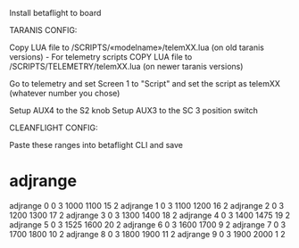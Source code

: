Install betaflight to board

TARANIS CONFIG:

Copy LUA file to /SCRIPTS/«modelname»/telemXX.lua (on old taranis versions) - For telemetry scripts
COPY LUA file to /SCRIPTS/TELEMETRY/telemXX.lua (on newer taranis versions) 

Go to telemetry and set Screen 1 to "Script" and set the script as telemXX (whatever number you chose)

Setup AUX4 to the S2 knob
Setup AUX3 to the SC 3 position switch

CLEANFLIGHT CONFIG: 

Paste these ranges into betaflight CLI and save

# adjrange
adjrange 0 0 3 1000 1100 15 2
adjrange 1 0 3 1100 1200 16 2
adjrange 2 0 3 1200 1300 17 2
adjrange 3 0 3 1300 1400 18 2
adjrange 4 0 3 1400 1475 19 2
adjrange 5 0 3 1525 1600 20 2
adjrange 6 0 3 1600 1700 9 2
adjrange 7 0 3 1700 1800 10 2
adjrange 8 0 3 1800 1900 11 2
adjrange 9 0 3 1900 2000 1 2
